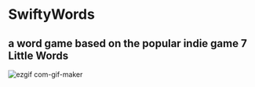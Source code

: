 # SwiftyWords

## a word game based on the popular indie game 7 Little Words

![ezgif com-gif-maker](https://user-images.githubusercontent.com/18224357/209895860-a0a21250-2374-4282-8210-923104287b5a.gif)
